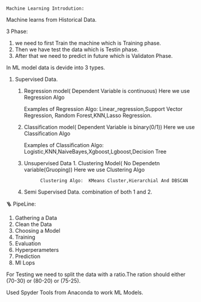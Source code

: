                                                                        Machine Learning Introdution:


Machine learns from Historical Data.


3 Phase:

1.  we need to first Train the machine which is Training phase.
2.  Then we have test the data which is Testin phase.
3.  After that we need to predict in future which is Validaton Phase.


In ML model data is devide into  3 types.
1.  Supervised Data.
      1. Regression model( Dependent Variable is continuous)
             Here we use Regression Algo

          Examples of Regression Algo: Linear_regression,Support Vector Regression, Random Forest,KNN,Lasso Regression.
      3. Classification model( Dependent Variable is binary(0/1))
             Here we use Classification Algo

         Examples of Classification Algo: Logistic,KNN,NaiveBayes,Xgboost,Lgboost,Decision Tree


      2.  Unsupervised Data
              1. Clustering Model( No Dependetn variable(Gruoping))
                   Here we use Clustering Algo

                    Clustering Algo:  KMeans Cluster,Hierarchial And DBSCAN

      4.  Semi Supervised Data.
          combination of both 1 and 2.


🪜 PipeLine:
   1. Gathering a Data
   2. Clean the Data
   3. Choosing a Model
   4. Training
   5. Evaluation
   6. Hyperperameters
   7. Prediction
   8. Ml Lops


For Testing we need to split the data with a ratio.The ration should either (70-30) or (80-20) or (75-25).

Used Spyder Tools from Anaconda to work ML Models.
 
